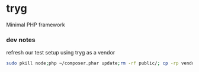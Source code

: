 # tryg
Minimal PHP framework



### dev notes

refresh our test setup using tryg as a vendor
```bash
sudo pkill node;php ~/composer.phar update;rm -rf public/; cp -rp vendor/acidjazz/tryg/example/ public
```
